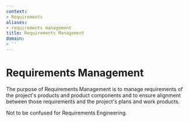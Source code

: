 ```yaml
---
context:
- Requirements
aliases:
- requirements management
title: Requirements Management
domain:
- ''
---
```


# Requirements Management

The purpose of Requirements Management is to manage requirements of the project's products and product components and to ensure alignment between those requirements and the project's plans and work products.

Not to be confused for Requirements Engineering.
